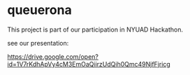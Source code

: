 # queuerona

This project is part of our participation in NYUAD Hackathon.

see our presentation:

https://drive.google.com/open?id=1V7rKdhApVy4cM3EmOaQiirzUdQih0Qmc49NjfFjricg
